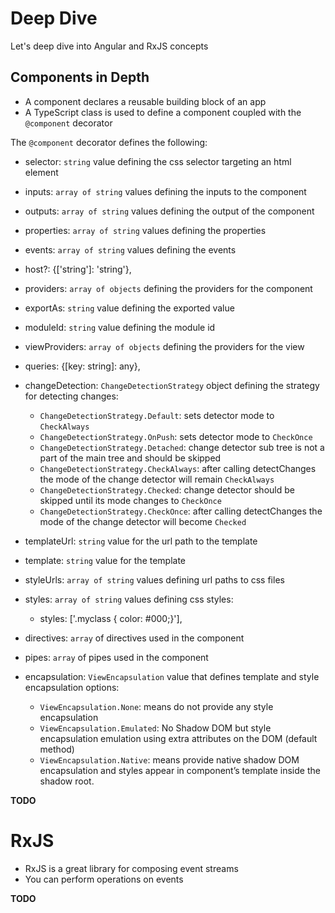 # Deep Dive

Let's deep dive into Angular and RxJS concepts

## Components in Depth

- A component declares a reusable building block of an app
- A TypeScript class is used to define a component coupled with the `@component` decorator

The `@component` decorator defines the following:

  - selector: `string` value defining the css selector targeting an html element
  - inputs: `array of string` values defining the inputs to the component
  - outputs: `array of string` values defining the output of the component
  - properties: `array of string` values defining the properties
  - events: `array of string` values defining the events
  - host?: {['string']: 'string'},
  - providers: `array of objects` defining the providers for the component
  - exportAs: `string` value defining the exported value
  - moduleId: `string` value defining the module id
  - viewProviders: `array of objects` defining the providers for the view
  - queries: {[key: string]: any},
  - changeDetection: `ChangeDetectionStrategy` object defining the strategy for detecting changes:

    - `ChangeDetectionStrategy.Default`: sets detector mode to `CheckAlways`
    - `ChangeDetectionStrategy.OnPush`: sets detector mode to `CheckOnce`
    - `ChangeDetectionStrategy.Detached`: change detector sub tree is not a part of the main tree and should be skipped
    - `ChangeDetectionStrategy.CheckAlways`: after calling detectChanges the mode of the change detector will remain `CheckAlways`
    - `ChangeDetectionStrategy.Checked`: change detector should be skipped until its mode changes to `CheckOnce`
    - `ChangeDetectionStrategy.CheckOnce`: after calling detectChanges the mode of the change detector will become `Checked`

  - templateUrl: `string` value for the url path to the template
  - template: `string` value for the template
  - styleUrls: `array of string` values defining url paths to css files
  - styles: `array of string` values defining css styles:

    - styles: ['.myclass { color: #000;}'],

  - directives: `array` of directives used in the component
  - pipes: `array` of pipes used in the component
  - encapsulation: `ViewEncapsulation` value that defines template and style encapsulation options:
    - `ViewEncapsulation.None`: means do not provide any style encapsulation
    - `ViewEncapsulation.Emulated`: No Shadow DOM but style encapsulation emulation using extra attributes on the DOM (default method)
    - `ViewEncapsulation.Native`: means provide native shadow DOM encapsulation and styles appear in component’s template inside the shadow root.

**TODO**
# RxJS

- RxJS is a great library for composing event streams
- You can perform operations on events

**TODO**

